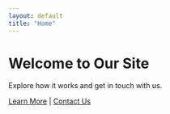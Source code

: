 ```yaml
---
layout: default
title: "Home"
---
```


# Welcome to Our Site
Explore how it works and get in touch with us.

[Learn More](howitworks.html) | [Contact Us](contacts.html)

